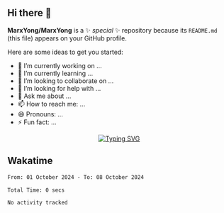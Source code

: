 ## Hi there 👋


**MarxYong/MarxYong** is a ✨ _special_ ✨ repository because its `README.md` (this file) appears on your GitHub profile.

Here are some ideas to get you started:

- 🔭 I’m currently working on ...
- 🌱 I’m currently learning ...
- 👯 I’m looking to collaborate on ...
- 🤔 I’m looking for help with ...
- 💬 Ask me about ...
- 📫 How to reach me: ...
- 😄 Pronouns: ...
- ⚡ Fun fact: ...




<p align="center">
<a href="https://git.io/typing-svg"><img src="https://readme-typing-svg.demolab.com?font=Fira+Code&pause=1000&color=B7E0F3&center=true&vCenter=true&width=800&separator=%3C&lines=package+goddrinksjava;%3Cpublic+class+GodDrinksJava+%7B%3Cpublic+static+void+main(String%5B%5D+args)+%7B%3CThing+me+%3D+new+Lovable(%22Me%22%2C+0%2C+true%2C+-1%2C+false);%3CThing+you+%3D+new+Lovable(%22You%22%2C+0%2C+false%2C+-1%2C+false);%3CWorld+world+%3D+new+World(5);%3Cworld.addThing(me);%3Cworld.addThing(you);%3Cworld.startSimulation();%3Cif(me+instanceof+PointSet)%7B%3Cyou.addAttribute(me.getDimensions().toAttribute());%7D%3Cif(me+instanceof+Circle)%7B%3Cyou.addAttribute(me.getCircumference().toAttribute());%7D%3Cif(me+instanceof+SineWave)%7B%3Cyou.addAction(%22sit%22%2C+me.getTangent(you.getXPosition()));%7D%3Cif(me+instanceof+Sequence)%7B%3Cme.setLimit(you.toLimit());%7D%3Cme.toggleCurrent();%3Cme.canSee(false);%3Cme.addFeeling(%22dizzy%22);%3Cworld.timeTravelForTwo(%22AD%22%2C+617%2C+me%2C+you);%3Cworld.timeTravelForTwo(%22BC%22%2C+3691%2C+me%2C+you);%3Cworld.unite(me%2C+you);%3Cif(me.getNumSimulationsAvailable()+%3E%3D%3Cyou.getNumSimulationsNeeded())%7B%3Cyou.setSatisfaction(me.toSatisfaction());%7D%3Cif(you.getFeelingIndex(%22happy%22)+!%3D+-1)%7B%3Cme.requestExecution(world);%7D%3Cworld.lockThing(me);%3Cworld.lockThing(you);%3Cif(me+instanceof+Eggplant)%7B%3Cyou.addAttribute(me.getNutrients().toAttribute());%3Cme.resetNutrients();%7D%3Cif(me+instanceof+Tomato)%7B%3Cyou.addAttribute(me.getAntioxidants().toAttribute());%3Cme.resetAntioxidants();%7D%3Cif(me+instanceof+TabbyCat)%7B%3Cme.purr();%7D%3Cif(world.getGod().equals(me))%7B%3CSphime.setProof(you.toProof());%7D%3Cme.toggleGender();%3Cworld.procreate(me%2C+you);%3Cme.toggleRoleBDSM();%3Cworld.makeHigh(me);%3Cworld.makeHigh(you);%3Cif(me.getSenseIndex(%22vibration%22))%7B%3Cme.addFeeling(%22complete%22);%7D%3Cworld.unlock(you);%3Cworld.removeThing(you);%3Cme.lookFor(you%2C+world);%3Cme.lookFor(you%2C+world);%3Cme.lookFor(you%2C+world);%3Cme.lookFor(you%2C+world);%3Cme.lookFor(you%2C+world);%3Cif(me.getMemory().isErasable())%7B%3Cme.removeFeeling(%22disheartened%22);%7D%3Ctry%7B%3Cme.setOpinion(me.getOpinionIndex(%22you+are+here%22)%2C+false);%7D%3Ccatch(IllegalArgumentException+e)%7B%3Cworld.announce(%22God+is+always+true.%22);%7D%3Cworld.runExecution();%3Cworld.runExecution();%3Cworld.runExecution();%3Cworld.runExecution();%3Cworld.runExecution();%3Cworld.runExecution();%3Cworld.runExecution();%3Cworld.runExecution();%3Cworld.runExecution();%3Cworld.runExecution();%3Cworld.runExecution();%3Cworld.runExecution();%3Cworld.announce(%221%22%2C+%22de%22);%3Cworld.announce(%222%22%2C+%22es%22);%3Cworld.announce(%223%22%2C+%22fr%22);%3Cworld.announce(%224%22%2C+%22kr%22);%3Cworld.announce(%225%22%2C+%22se%22);%3Cworld.announce(%226%22%2C+%22cn%22);%3Cworld.runExecution();%3Cif(world.isExecutableBy(me))%7B%3Cyou.setExecution(me.toExecution());%7D%3Cif(world.getThingIndex(you)+!%3D+-1)%7B%3Cworld.runExecution();%7D%3Cme.escape(world);%3Cme.learnTopic(%22love%22);%3Cme.takeExamTopic(%22love%22);%3Cme.getAlgebraicExpression(%22love%22);%3Cme.escape(%22love%22);%3Cworld.execute(me);%7D%7D" alt="Typing SVG" /></a>
</p>

## Wakatime

<!--START_SECTION:waka-->

```txt
From: 01 October 2024 - To: 08 October 2024

Total Time: 0 secs

No activity tracked
```

<!--END_SECTION:waka-->
